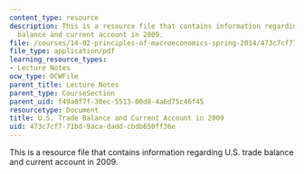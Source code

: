```yaml
---
content_type: resource
description: This is a resource file that contains information regarding U.S. trade
  balance and current account in 2009.
file: /courses/14-02-principles-of-macroeconomics-spring-2014/473c7cf771bd9acadaddcbdb650ff36e_MIT14_02S14_current_account.pdf
file_type: application/pdf
learning_resource_types:
- Lecture Notes
ocw_type: OCWFile
parent_title: Lecture Notes
parent_type: CourseSection
parent_uid: f49a0f7f-30ec-5513-00d8-4a6d75c46f45
resourcetype: Document
title: U.S. Trade Balance and Current Account in 2009
uid: 473c7cf7-71bd-9aca-dadd-cbdb650ff36e
---
```

This is a resource file that contains information regarding U.S. trade balance and current account in 2009.

